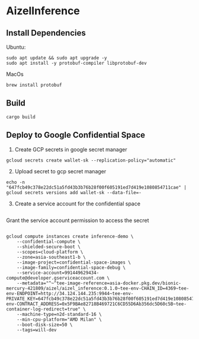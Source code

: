 # AizelInference

## Install Dependencies
Ubuntu:
```
sudo apt update && sudo apt upgrade -y
sudo apt install -y protobuf-compiler libprotobuf-dev
```
MacOs
```
brew install protobuf
```

## Build 
```
cargo build
```

## Deploy to Google Confidential Space
1. Create GCP secrets in google secret manager
```shell
gcloud secrets create wallet-sk --replication-policy="automatic"
```

2. Upload secret to gcp secret manager
```shell
echo -n "647fcb49c378e22dc51a5fd43b3b76b28f00f605191ed7d419e1080854711cae" | gcloud secrets versions add wallet-sk --data-file=-
```
3. Create a service account for the confidential space
```

```


Grant the service account permission to access the secret
```shell
```

```shell
gcloud compute instances create inference-demo \
    --confidential-compute \
    --shielded-secure-boot \
    --scopes=cloud-platform \
    --zone=asia-southeast1-b \
    --image-project=confidential-space-images \
    --image-family=confidential-space-debug \
    --service-account=991449629434-compute@developer.gserviceaccount.com \
    --metadata="^~^tee-image-reference=asia-docker.pkg.dev/bionic-mercury-421809/aizel/aizel_inference:0.1.0~tee-env-CHAIN_ID=4369~tee-env-ENDPOINT=http://34.124.144.235:9944~tee-env-PRIVATE_KEY=647fcb49c378e22dc51a5fd43b3b76b28f00f605191ed7d419e1080854711cae~tee-env-CONTRACT_ADDRESS=0x5F9BAe82718B469721C6CD55D6Ab356dc5D60c5B~tee-container-log-redirect=true" \
    --machine-type=n2d-standard-16 \
    --min-cpu-platform="AMD Milan" \
    --boot-disk-size=50 \
    --tags=will-dev
```